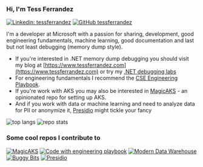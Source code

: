 ### Hi, I'm Tess Ferrandez

[![Linkedin: tessferrandez](https://img.shields.io/badge/-tessferrandez-blue?style=flat-square&logo=Linkedin&logoColor=white&link=https://www.linkedin.com/in/omrimendels)](https://www.linkedin.com/in/tess-ferrandez-97845a5/)
[![GitHub tessferrandez](https://img.shields.io/github/followers/tessferrandez?label=follow&style=social)](https://github.com/tessferrandez)

I'm a developer at Microsoft with a passion for sharing, development, good engineering fundamentals, machine learning, good documentation and last but not least debugging (memory dump style).

- If you're interested in .NET memory dump debugging you should visit my blog at [https://www.tessferrandez.com](https://www.tessferrandez.com) or try my [.NET debugging labs](https://github.com/tessferrandez/buggybits)
- For engineering fundamentals I recommend the [CSE Engineering Playbook](https://microsoft.github.io/code-with-engineering-playbook/).
- If you're work with AKS you may also be interested in [MagicAKS](https://github.com/magicaks/magicaks) - an opinionated repo for setting up AKS. 
- And if you work with data or machine learning and need to analyze data for PII or anonymize it, [Presidio](https://github.com/microsoft/presidio) might tickle your fancy

![top langs](https://readme-stats-cfgj2cxdy.vercel.app/api/top-langs/?username=TessFerrandez&hide=jupyter%20notebook,html)
![repo stats](https://github-readme-stats.vercel.app/api?username=tessferrandez&show_icons=true&line_height=27)

### Some cool repos I contribute to

[![MagicAKS](https://github-readme-stats.vercel.app/api/pin/?username=magicaks&repo=magicaks&theme=light)](https://github.com/magicaks/magicaks)
[![Code with engineering playbook](https://github-readme-stats.vercel.app/api/pin/?username=microsoft&repo=code-with-engineering-playbook&theme=light)](https://github.com/microsoft/code-with-engineering-playbook)
[![Modern Data Warehouse](https://github-readme-stats.vercel.app/api/pin/?username=Azure-Samples&repo=modern-data-warehouse-dataops&theme=light)](https://github.com/Azure-Samples/modern-data-warehouse-dataops)
[![Buggy Bits](https://github-readme-stats.vercel.app/api/pin/?username=tessferrandez&repo=buggybits&theme=light)](https://github.com/tessferrandez/buggybits)
[![Presidio](https://github-readme-stats.vercel.app/api/pin/?username=microsoft&repo=presidio&theme=light)](https://github.com/microsoft/presidio)
